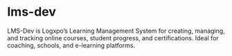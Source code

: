 # lms-dev
LMS-Dev is Logxpo’s Learning Management System for creating, managing, and tracking online courses, student progress, and certifications. Ideal for coaching, schools, and e-learning platforms.

